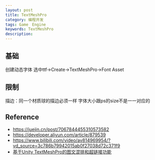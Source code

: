 ```yaml
---
layout: post
title: TextMeshPro
category: 编程开发
tags: Game　Engine
keywords: TextMeshPro
description: 
---
```


## 基础

创建动态字体
选中ttf->Create->TextMeshPro->Font Asset

## 限制

描边：同一个材质球的描边必须一样
字体大小跟ps的size不是一一对应的

## Reference

* <https://juejin.cn/post/7067844455310573582>
* <https://developer.aliyun.com/article/879539>
* <https://www.bilibili.com/video/av814969954/?vd_source=3c786b79942015ab0f27038d72c371f9>
* [基于Unity TextMeshPro的图文混排和超链接功能](https://www.lfzxb.top/unity-textmeshpro-something/)